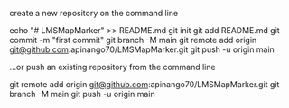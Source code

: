 create a new repository on the command line

echo "# LMSMapMarker" >> README.md
git init
git add README.md
git commit -m "first commit"
git branch -M main
git remote add origin git@github.com:apinango70/LMSMapMarker.git
git push -u origin main

…or push an existing repository from the command line

git remote add origin git@github.com:apinango70/LMSMapMarker.git
git branch -M main
git push -u origin main
